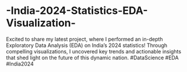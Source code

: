 # -India-2024-Statistics-EDA-Visualization-
Excited to share my latest project, where I performed an in-depth Exploratory Data Analysis (EDA) on India’s 2024 statistics! Through compelling visualizations, I uncovered key trends and actionable insights that shed light on the future of this dynamic nation.  #DataScience #EDA #India2024
